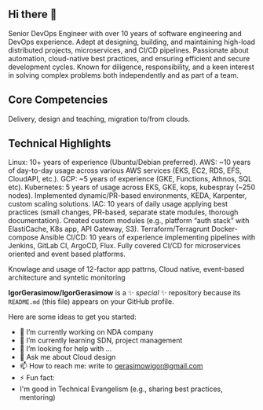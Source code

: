 ## Hi there 👋

Senior DevOps Engineer with over 10 years of software engineering and DevOps experience. Adept at designing, building, and 
maintaining high-load distributed projects, microservices, and CI/CD pipelines. Passionate about automation, cloud-native 
best practices, and ensuring efficient and secure development cycles. Known for diligence, responsibility, and a keen interest 
in solving complex problems both independently and as part of a team.


## Core Competencies


Delivery, design and teaching, migration to/from clouds.

## Technical Highlights
Linux: 10+ years of experience (Ubuntu/Debian preferred).
AWS: ~10 years of day-to-day usage across various AWS services (EKS, EC2, RDS, EFS, CloudAPI, etc.).
GCP: ~5 years of experience (GKE, Functions, Athnos, SQL etc).
Kubernetes: 5 years of usage across EKS, GKE, kops, kubespray (~250 nodes). Implemented dynamic/PR-based environments, KEDA, Karpenter, custom scaling solutions.
IAC: 10 years of daily usage applying best practices (small changes, PR-based, separate state modules, thorough documentation). Created custom modules (e.g., platform “auth stack” with ElastiCache, K8s app, API Gateway, S3).
    Terraform/Terragrunt
    Docker-compose 
    Ansible
CI/CD: 10 years of experience implementing pipelines with Jenkins, GitLab CI, ArgoCD, Flux. Fully covered CI/CD for microservices oriented and event based platforms.

Knowlage and usage of 12-factor app pattrns, Cloud native, event-based architecture and syntetic monitoring





**IgorGerasimow/IgorGerasimow** is a ✨ _special_ ✨ repository because its `README.md` (this file) appears on your GitHub profile.

Here are some ideas to get you started:

- 🔭 I’m currently working on NDA company
- 🌱 I’m currently learning SDN, project management 
- 🤔 I’m looking for help with ...
- 💬 Ask me about Cloud design
- 📫 How to reach me: write to gerasimowigor@gmail.com
- ⚡ Fun fact: 
- I'm good in Technical Evangelism (e.g., sharing best practices, mentoring)

